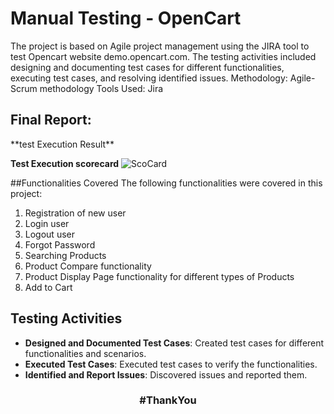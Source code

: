# Manual Testing - OpenCart
The project is based on Agile project management using the JIRA tool to test Opencart website demo.opencart.com. The testing activities included designing and documenting test cases for different functionalities, executing test cases, and resolving identified issues.
Methodology: Agile-Scrum methodology
Tools Used: Jira

<h2> Final Report:</h2>
**test Execution Result**

**Test Execution scorecard**
![ScoCard](https://github.com/Rwankhade30/Manual-Testcases/assets/132284236/9687500a-201f-4204-8242-ed604b7095a7)

##Functionalities Covered
The following functionalities were covered in this project:

1. Registration of new user
2. Login user
3. Logout user
4. Forgot Password
5. Searching Products
6. Product Compare functionality
7. Product Display Page functionality for different types of Products
8. Add to Cart
## Testing Activities
- **Designed and Documented Test Cases**: Created test cases for different functionalities and scenarios.
- **Executed Test Cases**: Executed test cases to verify the functionalities.
- **Identified and Report Issues**: Discovered issues and reported them.
<h3 align="center">
#ThankYou
</h3>
